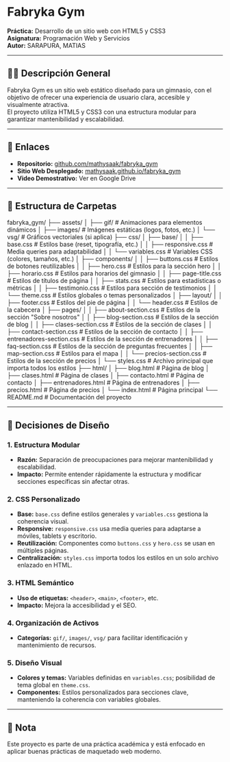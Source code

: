 # Fabryka Gym

**Práctica:** Desarrollo de un sitio web con HTML5 y CSS3  
**Asignatura:** Programación Web y Servicios  
**Autor:** SARAPURA, MATIAS

---

## 🏋️‍♂️ Descripción General

Fabryka Gym es un sitio web estático diseñado para un gimnasio, con el objetivo de ofrecer una experiencia de usuario clara, accesible y visualmente atractiva.  
El proyecto utiliza HTML5 y CSS3 con una estructura modular para garantizar mantenibilidad y escalabilidad.

---

## 🔗 Enlaces

- **Repositorio:** [github.com/mathysaak/fabryka_gym](https://github.com/mathysaak/fabryka_gym)
- **Sitio Web Desplegado:** [mathysaak.github.io/fabryka_gym](https://mathysaak.github.io/fabryka_gym)
- **Video Demostrativo:** Ver en Google Drive

---

## 📁 Estructura de Carpetas
fabryka_gym/
├── assets/
│   ├── gif/                # Animaciones para elementos dinámicos
│   ├── images/             # Imágenes estáticas (logos, fotos, etc.)
│   └── vsg/                # Gráficos vectoriales (si aplica)
├── css/
│   ├── base/
│   │   ├── base.css        # Estilos base (reset, tipografía, etc.)
│   │   ├── responsive.css  # Media queries para adaptabilidad
│   │   └── variables.css   # Variables CSS (colores, tamaños, etc.)
│   ├── components/
│   │   ├── buttons.css     # Estilos de botones reutilizables
│   │   ├── hero.css        # Estilos para la sección hero
│   │   ├── horario.css     # Estilos para horarios del gimnasio
│   │   ├── page-title.css  # Estilos de títulos de página
│   │   ├── stats.css       # Estilos para estadísticas o métricas
│   │   ├── testimonio.css  # Estilos para sección de testimonios
│   │   └── theme.css       # Estilos globales o temas personalizados
│   ├── layout/
│   │   ├── footer.css      # Estilos del pie de página
│   │   └── header.css      # Estilos de la cabecera
│   ├── pages/
│   │   ├── about-section.css    # Estilos de la sección "Sobre nosotros"
│   │   ├── blog-section.css     # Estilos de la sección de blog
│   │   ├── clases-section.css   # Estilos de la sección de clases
│   │   ├── contact-section.css  # Estilos de la sección de contacto
│   │   ├── entrenadores-section.css # Estilos de la sección de entrenadores
│   │   ├── faq-section.css      # Estilos de la sección de preguntas frecuentes
│   │   ├── map-section.css      # Estilos para el mapa
│   │   └── precios-section.css  # Estilos de la sección de precios
│   └── styles.css          # Archivo principal que importa todos los estilos
├── html/
│   ├── blog.html           # Página de blog
│   ├── clases.html         # Página de clases
│   ├── contacto.html       # Página de contacto
│   ├── entrenadores.html   # Página de entrenadores
│   ├── precios.html        # Página de precios
│   └── index.html          # Página principal
└── README.md               # Documentación del proyecto


---

## 🎨 Decisiones de Diseño

### 1. Estructura Modular

- **Razón:** Separación de preocupaciones para mejorar mantenibilidad y escalabilidad.
- **Impacto:** Permite entender rápidamente la estructura y modificar secciones específicas sin afectar otras.

### 2. CSS Personalizado

- **Base:** `base.css` define estilos generales y `variables.css` gestiona la coherencia visual.
- **Responsive:** `responsive.css` usa media queries para adaptarse a móviles, tablets y escritorio.
- **Reutilización:** Componentes como `buttons.css` y `hero.css` se usan en múltiples páginas.
- **Centralización:** `styles.css` importa todos los estilos en un solo archivo enlazado en HTML.

### 3. HTML Semántico

- **Uso de etiquetas:** `<header>`, `<main>`, `<footer>`, etc.
- **Impacto:** Mejora la accesibilidad y el SEO.

### 4. Organización de Activos

- **Categorías:** `gif/`, `images/`, `vsg/` para facilitar identificación y mantenimiento de recursos.

### 5. Diseño Visual

- **Colores y temas:** Variables definidas en `variables.css`; posibilidad de tema global en `theme.css`.
- **Componentes:** Estilos personalizados para secciones clave, manteniendo la coherencia con variables globales.

---

## 📌 Nota

Este proyecto es parte de una práctica académica y está enfocado en aplicar buenas prácticas de maquetado web moderno.

